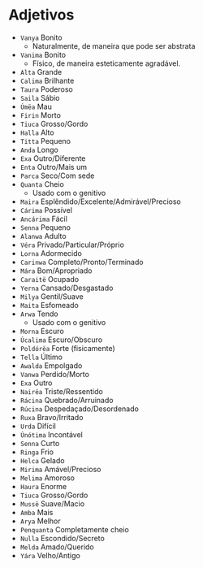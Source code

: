 # Adjetivos

-   `Vanya` Bonito
    -   Naturalmente, de maneira que pode ser abstrata
-   `Vanima` Bonito
    -   Físico, de maneira esteticamente agradável.
-   `Alta` Grande
-   `Calima` Brilhante
-   `Taura` Poderoso
-   `Saila` Sábio
-   `Úmëa` Mau
-   `Firin` Morto
-   `Tiuca` Grosso/Gordo
-   `Halla` Alto
-   `Titta` Pequeno
-   `Anda` Longo
-   `Exa` Outro/Diferente
-   `Enta` Outro/Mais um
-   `Parca` Seco/Com sede
-   `Quanta` Cheio
    -   Usado com o genitivo
-   `Maira` Esplêndido/Excelente/Admirável/Precioso
-   `Cárima` Possível
-   `Ancárima` Fácil
-   `Senna` Pequeno
-   `Alanwa` Adulto
-   `Véra` Privado/Particular/Próprio
-   `Lorna` Adormecido
-   `Carinwa` Completo/Pronto/Terminado
-   `Mára` Bom/Apropriado
-   `Caraitë` Ocupado
-   `Yerna` Cansado/Desgastado
-   `Milya` Gentil/Suave
-   `Maita` Esfomeado
-   `Arwa` Tendo
    -   Usado com o genitivo
-   `Morna` Escuro
-   `Úcalima` Escuro/Obscuro
-   `Poldórëa` Forte (fisicamente)
-   `Tella` Último
-   `Awalda` Empolgado
-   `Vanwa` Perdido/Morto
-   `Exa` Outro
-   `Nairëa` Triste/Ressentido
-   `Rácina` Quebrado/Arruinado
-   `Rúcina` Despedaçado/Desordenado
-   `Ruxa` Bravo/Irritado
-   `Urda` Difícil
-   `Únótima` Incontável
-   `Senna` Curto
-   `Ringa` Frio
-   `Helca` Gelado
-   `Mirima` Amável/Precioso
-   `Melima` Amoroso
-   `Haura` Enorme
-   `Tiuca` Grosso/Gordo
-   `Mussë` Suave/Macio
-   `Amba` Mais
-   `Arya` Melhor
-   `Penquanta` Completamente cheio
-   `Nulla` Escondido/Secreto
-   `Melda` Amado/Querido
-   `Yára` Velho/Antigo
